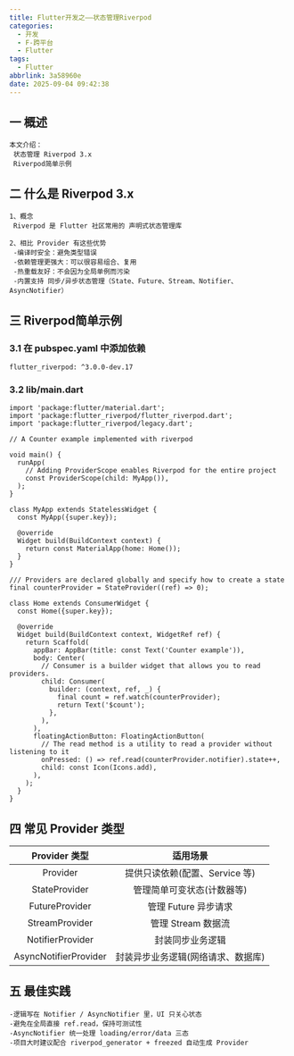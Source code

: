 ```yaml
---
title: Flutter开发之——状态管理Riverpod
categories:
  - 开发
  - F-跨平台
  - Flutter
tags:
  - Flutter
abbrlink: 3a58960e
date: 2025-09-04 09:42:38
---
```

## 一 概述

```
本文介绍：
 状态管理 Riverpod 3.x 
 Riverpod简单示例
```

<!--more-->

## 二 什么是 Riverpod 3.x

```
1、概念
 Riverpod 是 Flutter 社区常用的 声明式状态管理库

2、相比 Provider 有这些优势
 -编译时安全：避免类型错误
 -依赖管理更强大：可以很容易组合、复用
 -热重载友好：不会因为全局单例而污染
 -内置支持 同步/异步状态管理（State、Future、Stream、Notifier、AsyncNotifier）
```

## 三 Riverpod简单示例

### 3.1 在 pubspec.yaml 中添加依赖

```
flutter_riverpod: ^3.0.0-dev.17
```

### 3.2 lib/main.dart

```
import 'package:flutter/material.dart';
import 'package:flutter_riverpod/flutter_riverpod.dart';
import 'package:flutter_riverpod/legacy.dart';

// A Counter example implemented with riverpod

void main() {
  runApp(
    // Adding ProviderScope enables Riverpod for the entire project
    const ProviderScope(child: MyApp()),
  );
}

class MyApp extends StatelessWidget {
  const MyApp({super.key});

  @override
  Widget build(BuildContext context) {
    return const MaterialApp(home: Home());
  }
}

/// Providers are declared globally and specify how to create a state
final counterProvider = StateProvider((ref) => 0);

class Home extends ConsumerWidget {
  const Home({super.key});

  @override
  Widget build(BuildContext context, WidgetRef ref) {
    return Scaffold(
      appBar: AppBar(title: const Text('Counter example')),
      body: Center(
        // Consumer is a builder widget that allows you to read providers.
        child: Consumer(
          builder: (context, ref, _) {
            final count = ref.watch(counterProvider);
            return Text('$count');
          },
        ),
      ),
      floatingActionButton: FloatingActionButton(
        // The read method is a utility to read a provider without listening to it
        onPressed: () => ref.read(counterProvider.notifier).state++,
        child: const Icon(Icons.add),
      ),
    );
  }
}
```

## 四 常见 Provider 类型

|     Provider 类型     |              适用场景              |
| :-------------------: | :--------------------------------: |
|       Provider        |   提供只读依赖(配置、Service 等)   |
|     StateProvider     |     管理简单可变状态(计数器等)     |
|    FutureProvider     |        管理 Future 异步请求        |
|    StreamProvider     |         管理 Stream 数据流         |
|   NotifierProvider    |          封装同步业务逻辑          |
| AsyncNotifierProvider | 封装异步业务逻辑(网络请求、数据库) |

## 五 最佳实践

```
-逻辑写在 Notifier / AsyncNotifier 里，UI 只关心状态
-避免在全局直接 ref.read，保持可测试性
-AsyncNotifier 统一处理 loading/error/data 三态
-项目大时建议配合 riverpod_generator + freezed 自动生成 Provider
```

